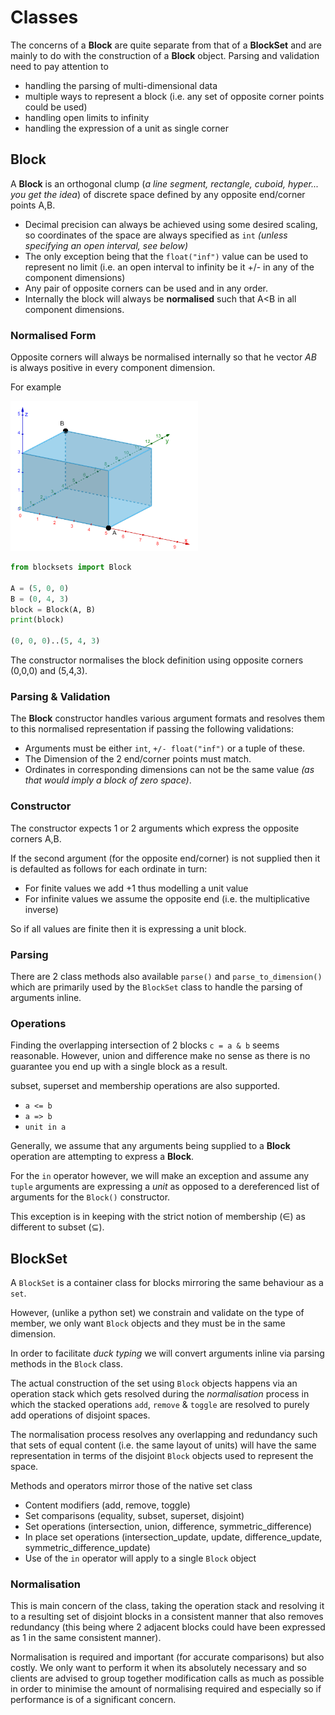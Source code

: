 # Classes

The concerns of a **Block** are quite separate from that of a **BlockSet** and
are mainly to do with the construction of a **Block** object. Parsing and
validation need to pay attention to

- handling the parsing of multi-dimensional data
- multiple ways to represent a block (i.e. any set of opposite corner points
  could be used)
- handling open limits to infinity
- handling the expression of a unit as single corner

## Block

A **Block** is an orthogonal clump (_a line segment, rectangle, cuboid, hyper...
you get the idea_) of discrete space defined by any opposite end/corner points
A,B.

- Decimal precision can always be achieved using some desired scaling, so
  coordinates of the space are always specified as `int` _(unless specifying an
  open interval, see below)_
- The only exception being that the `float("inf")` value can be used to
  represent no limit (i.e. an open interval to infinity be it +/- in any of the
  component dimensions)
- Any pair of opposite corners can be used and in any order.
- Internally the block will always be **normalised** such that A<B in all
  component dimensions.

### Normalised Form

Opposite corners will always be normalised internally so that he vector _AB_ is
always positive in every component dimension.

For example

<img
src="https://raw.githubusercontent.com/daveisagit/blocksets/main/assets/block_3D.png"
width="300" height="240" alt="3D Block">

```python
from blocksets import Block

A = (5, 0, 0)
B = (0, 4, 3)
block = Block(A, B)
print(block)

(0, 0, 0)..(5, 4, 3)
```

The constructor normalises the block definition using opposite corners (0,0,0)
and (5,4,3).

### Parsing & Validation

The **Block** constructor handles various argument formats and resolves them to
this normalised representation if passing the following validations:

- Arguments must be either `int`, `+/- float("inf")` or a tuple of these.
- The Dimension of the 2 end/corner points must match.
- Ordinates in corresponding dimensions can not be the same value _(as that
  would imply a block of zero space)_.

### Constructor

The constructor expects 1 or 2 arguments which express the opposite corners A,B.

If the second argument (for the opposite end/corner) is not supplied then it is
defaulted as follows for each ordinate in turn:

- For finite values we add +1 thus modelling a unit value
- For infinite values we assume the opposite end (i.e. the multiplicative inverse)

So if all values are finite then it is expressing a unit block.

### Parsing

There are 2 class methods also available `parse()` and `parse_to_dimension()` which
are primarily used by the `BlockSet` class to handle the parsing of arguments
inline.

### Operations

Finding the overlapping intersection of 2 blocks `c = a & b` seems reasonable.
However, union and difference make no sense as there is no guarantee you end up
with a single block as a result.

subset, superset and membership operations are also supported.

- `a <= b`
- `a => b`
- `unit in a` 

Generally, we assume that any arguments being supplied to a **Block** operation
are attempting to express a **Block**.

For the `in` operator however, we will make an exception and assume any `tuple`
arguments are expressing a _unit_ as opposed to a dereferenced list of
arguments for the `Block()` constructor.

This exception is in keeping with the strict notion of membership (∈) as
different to subset (⊆).

## BlockSet

A `BlockSet` is a container class for blocks mirroring the same behaviour as a
`set`.

However, (unlike a python set) we constrain and validate on the type of
member, we only want `Block` objects and they must be in the same dimension.

In order to facilitate _duck typing_ we will convert arguments inline via parsing
methods in the `Block` class.

The actual construction of the set using `Block` objects happens via an
operation stack which gets resolved during the _normalisation_ process in which
the stacked operations `add`, `remove` & `toggle` are resolved to purely add
operations of disjoint spaces.

The normalisation process resolves any overlapping and redundancy such that sets
of equal content (i.e. the same layout of units) will have the same
representation in terms of the disjoint `Block` objects used to represent the space.

Methods and operators mirror those of the native set class

- Content modifiers (add, remove, toggle)
- Set comparisons (equality, subset, superset, disjoint)
- Set operations (intersection, union, difference, symmetric_difference)
- In place set operations (intersection_update, update, difference_update, symmetric_difference_update)
- Use of the `in` operator will apply to a single `Block` object

### Normalisation

This is main concern of the class, taking the operation stack and resolving it
to a resulting set of disjoint blocks in a consistent manner that also removes
redundancy (this being where 2 adjacent blocks could have been expressed as 1 in
the same consistent manner).

Normalisation is required and important (for accurate comparisons) but also
costly. We only want to perform it when its absolutely necessary and so clients
are advised to group together modification calls as much as possible in order to
minimise the amount of normalising required and especially so if performance is
of a significant concern.
